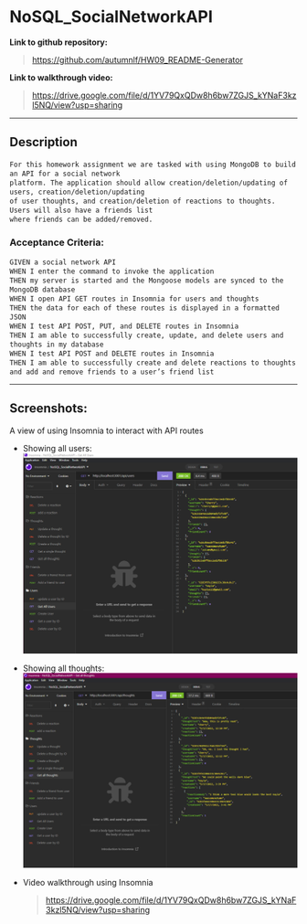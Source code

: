 # NoSQL_SocialNetworkAPI

**Link to github repository:**
> https://github.com/autumnlf/HW09_README-Generator

**Link to walkthrough video:**
> https://drive.google.com/file/d/1YV79QxQDw8h6bw7ZGJS_kYNaF3kzl5NQ/view?usp=sharing

---

## Description
```
For this homework assignment we are tasked with using MongoDB to build an API for a social network
platform. The application should allow creation/deletion/updating of users, creation/deletion/updating 
of user thoughts, and creation/deletion of reactions to thoughts. Users will also have a friends list
where friends can be added/removed.
```

### Acceptance Criteria:
```
GIVEN a social network API
WHEN I enter the command to invoke the application
THEN my server is started and the Mongoose models are synced to the MongoDB database
WHEN I open API GET routes in Insomnia for users and thoughts
THEN the data for each of these routes is displayed in a formatted JSON
WHEN I test API POST, PUT, and DELETE routes in Insomnia
THEN I am able to successfully create, update, and delete users and thoughts in my database
WHEN I test API POST and DELETE routes in Insomnia
THEN I am able to successfully create and delete reactions to thoughts and add and remove friends to a user’s friend list
```

---

## Screenshots:
A view of using Insomnia to interact with API routes

* Showing all users:
    ![Capture of generated README](./assets/cap1.PNG)

* Showing all thoughts:
    ![Capture of generated README](./assets/cap2.PNG)

* Video walkthrough using Insomnia
    >https://drive.google.com/file/d/1YV79QxQDw8h6bw7ZGJS_kYNaF3kzl5NQ/view?usp=sharing